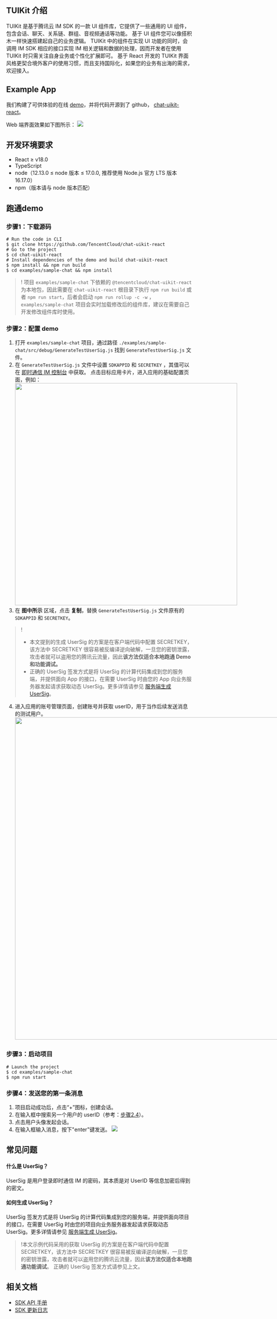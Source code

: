 
## TUIKit 介绍

TUIKit 是基于腾讯云 IM SDK 的一款 UI 组件库，它提供了一些通用的 UI 组件，包含会话、聊天、关系链、群组、音视频通话等功能。
基于 UI 组件您可以像搭积木一样快速搭建起自己的业务逻辑。
TUIKit 中的组件在实现 UI 功能的同时，会调用 IM SDK 相应的接口实现 IM 相关逻辑和数据的处理，因而开发者在使用 TUIKit  时只需关注自身业务或个性化扩展即可。
基于 React 开发的 TUIKit 界面风格更契合境外客户的使用习惯，而且支持国际化，如果您的业务有出海的需求，欢迎接入。

## Example App
我们构建了可供体验的在线 [demo](https://web.sdk.qcloud.com/im/demo/intl/index.html)，并将代码开源到了 github， [chat-uikit-react](https://github.com/TencentCloud/chat-uikit-react)。

Web 端界面效果如下图所示：
![](https://qcloudimg.tencent-cloud.cn/raw/631e3dbdef2579c48d87e722a3a2e9ee.png)

## 开发环境要求
- React ≥ v18.0
- TypeScript
- node（12.13.0 ≤ node 版本 ≤ 17.0.0, 推荐使用 Node.js 官方 LTS 版本 16.17.0）
- npm（版本请与 node 版本匹配）

## 跑通demo

### 步骤1：下载源码
```
# Run the code in CLI
$ git clone https://github.com/TencentCloud/chat-uikit-react
# Go to the project  
$ cd chat-uikit-react
# Install dependencies of the demo and build chat-uikit-react
$ npm install && npm run build
$ cd examples/sample-chat && npm install
```

>! 项目 `examples/sample-chat` 下依赖的 `@tencentcloud/chat-uikit-react` 为本地包，因此需要在 `chat-uikit-react` 根目录下执行 `npm run build` 或者 `npm run start`，后者会启动 `npm run rollup -c -w` ， `examples/sample-chat` 项目会实时加载修改后的组件库，建议在需要自己开发修改组件库时使用。


### 步骤2：配置 demo
1. 打开 `examples/sample-chat` 项目，通过路径 `./examples/sample-chat/src/debug/GenerateTestUserSig.js` 找到 `GenerateTestUserSig.js` 文件。
2. 在 `GenerateTestUserSig.js` 文件中设置 `SDKAPPID` 和 `SECRETKEY` ，其值可以在 [即时通信 IM 控制台](https://console.cloud.tencent.com/im) 中获取。 点击目标应用卡片，进入应用的基础配置页面，例如：
   <img style="width:600px; max-width: inherit;" src="https://qcloudimg.tencent-cloud.cn/raw/480455e5b4a2a1d4d67ffb2e445452a6.png"/>
3. 在 **图中所示** 区域，点击  **复制**，替换 `GenerateTestUserSig.js` 文件原有的 `SDKAPPID` 和 `SECRETKEY`。
>!
>- 本文提到的生成 UserSig 的方案是在客户端代码中配置 SECRETKEY，该方法中 SECRETKEY 很容易被反编译逆向破解，一旦您的密钥泄露，攻击者就可以盗用您的腾讯云流量，因此**该方法仅适合本地跑通 Demo 和功能调试。**
>- 正确的 UserSig 签发方式是将 UserSig 的计算代码集成到您的服务端，并提供面向 App 的接口，在需要 UserSig 时由您的 App 向业务服务器发起请求获取动态 UserSig。更多详情请参见 [服务端生成 UserSig](https://cloud.tencent.com/document/product/269/32688)。
   [](id:2-4)
4. 进入应用的账号管理页面，创建账号并获取 userID，用于当作后续发送消息的测试用户。
   <img style="width:870px; max-width: inherit;" src="https://qcloudimg.tencent-cloud.cn/raw/c6e76f750f11023d13b01ba8c2279a0e.png"/>

### 步骤3：启动项目
```
# Launch the project
$ cd examples/sample-chat
$ npm run start
```

### 步骤4：发送您的第一条消息
1. 项目启动成功后，点击“+”图标，创建会话。
2. 在输入框中搜索另一个用户的 userID（参考：[步骤2.4](#2-4)）。
3. 点击用户头像发起会话。
4. 在输入框输入消息，按下"enter"键发送。
   ![](https://web.sdk.qcloud.com/im/demo/TUIkit/react-static/images/chat-English.gif)

## 常见问题

#### 什么是 UserSig？

UserSig 是用户登录即时通信 IM 的密码，其本质是对 UserID 等信息加密后得到的密文。

#### 如何生成 UserSig？

UserSig 签发方式是将 UserSig 的计算代码集成到您的服务端，并提供面向项目的接口，在需要 UserSig 时由您的项目向业务服务器发起请求获取动态 UserSig。更多详情请参见 [服务端生成 UserSig](https://cloud.tencent.com/document/product/269/32688#GeneratingdynamicUserSig)。

> !本文示例代码采用的获取 UserSig 的方案是在客户端代码中配置 SECRETKEY，该方法中 SECRETKEY 很容易被反编译逆向破解，一旦您的密钥泄露，攻击者就可以盗用您的腾讯云流量，因此**该方法仅适合本地跑通功能调试**。 正确的 UserSig 签发方式请参见上文。

## 相关文档

- [SDK API 手册](https://web.sdk.qcloud.com/im/doc/zh-cn/SDK.html)
- [SDK 更新日志](https://cloud.tencent.com/document/product/269/38492)
